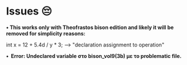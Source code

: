 # Issues 😔


<p><strong>&#x2022;&nbsp;This works only with Theofrastos bison edition and likely it will be removed for simplicity reasons:</strong></p>
int x = 12 + 5.4d / y * 3;    --> "declaration assignment to operation"


<p><strong>&#x2022;&nbsp; Error: Undeclared variable στο bison_vol9(3b) με το problematic file.</strong></p>
